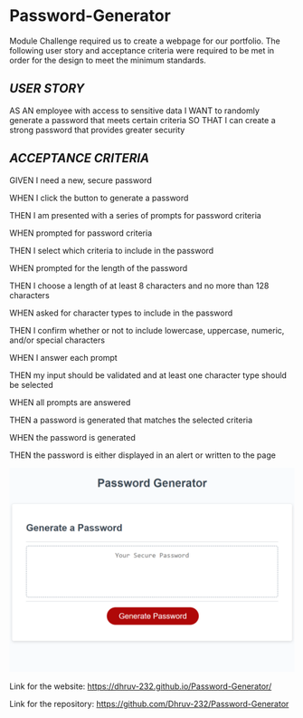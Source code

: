 # **Password-Generator**

Module Challenge required us to create a webpage for our portfolio. The following user story and acceptance criteria were required to be met in order for the design to meet the minimum standards.


## ***USER STORY***
AS AN employee with access to sensitive data
I WANT to randomly generate a password that meets certain criteria
SO THAT I can create a strong password that provides greater security

## ***ACCEPTANCE CRITERIA***
GIVEN I need a new, secure password

WHEN I click the button to generate a password

THEN I am presented with a series of prompts for password criteria

WHEN prompted for password criteria

THEN I select which criteria to include in the password

WHEN prompted for the length of the password

THEN I choose a length of at least 8 characters and no more than 128 characters

WHEN asked for character types to include in the password

THEN I confirm whether or not to include lowercase, uppercase, numeric, and/or special characters

WHEN I answer each prompt

THEN my input should be validated and at least one character type should be selected

WHEN all prompts are answered

THEN a password is generated that matches the selected criteria

WHEN the password is generated

THEN the password is either displayed in an alert or written to the page

![portfolio demo](./assets/image/Screenshot.png)

Link for the website: https://dhruv-232.github.io/Password-Generator/

Link for the repository: https://github.com/Dhruv-232/Password-Generator